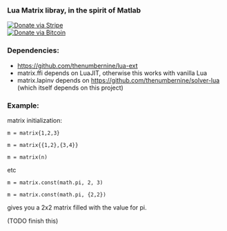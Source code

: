 ### Lua Matrix libray, in the spirit of Matlab

[![Donate via Stripe](https://img.shields.io/badge/Donate-Stripe-green.svg)](https://buy.stripe.com/00gbJZ0OdcNs9zi288)<br>
[![Donate via Bitcoin](https://img.shields.io/badge/Donate-Bitcoin-green.svg)](bitcoin:37fsp7qQKU8XoHZGRQvVzQVP8FrEJ73cSJ)<br>

### Dependencies:

- https://github.com/thenumbernine/lua-ext
- matrix.ffi depends on LuaJIT, otherwise this works with vanilla Lua
- matrix.lapinv depends on https://github.com/thenumbernine/solver-lua (which itself depends on this project)

### Example:

matrix initialization:

`m = matrix{1,2,3}`

`m = matrix{{1,2},{3,4}}`

`m = matrix(n)`

etc

`m = matrix.const(math.pi, 2, 3)`

`m = matrix.const(math.pi, {2,2})`

gives you a 2x2 matrix filled with the value for pi.

(TODO finish this)
